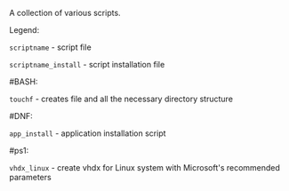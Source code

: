 A collection of various scripts.

Legend:

`scriptname` - script file

`scriptname_install` - script installation file

#BASH:

`touchf` - creates file and all the necessary directory structure

#DNF:

`app_install` - application installation script

#ps1:

`vhdx_linux` - create vhdx for Linux system with Microsoft's recommended parameters
